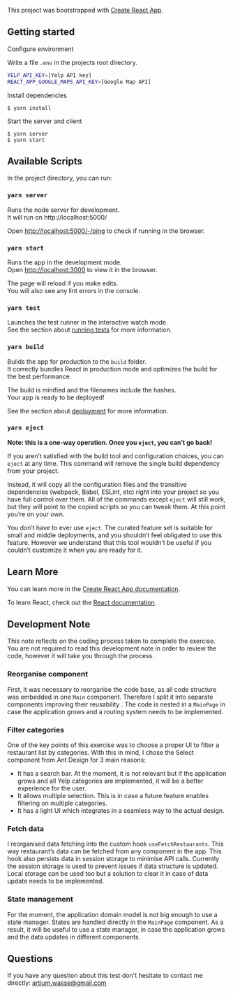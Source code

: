 This project was bootstrapped with [Create React App](https://github.com/facebook/create-react-app).

## Getting started

Configure environment

Write a file `.env` in the projects root directory.

```bash
YELP_API_KEY=[Yelp API key]
REACT_APP_GOOGLE_MAPS_API_KEY=[Google Map API]
```

Install dependencies

```shell
$ yarn install
```

Start the server and client

```shell
$ yarn server
$ yarn start
```

## Available Scripts

In the project directory, you can run:

### `yarn server`

Runs the node server for development.<br />
It will run on http://localhost:5000/<br />

Open [http://localhost:5000/-/ping](http://localhost:5000/-/ping) to check if running in the browser.

### `yarn start`

Runs the app in the development mode.<br />
Open [http://localhost:3000](http://localhost:3000) to view it in the browser.

The page will reload if you make edits.<br />
You will also see any lint errors in the console.

### `yarn test`

Launches the test runner in the interactive watch mode.<br />
See the section about [running tests](https://facebook.github.io/create-react-app/docs/running-tests) for more information.

### `yarn build`

Builds the app for production to the `build` folder.<br />
It correctly bundles React in production mode and optimizes the build for the best performance.

The build is minified and the filenames include the hashes.<br />
Your app is ready to be deployed!

See the section about [deployment](https://facebook.github.io/create-react-app/docs/deployment) for more information.

### `yarn eject`

**Note: this is a one-way operation. Once you `eject`, you can’t go back!**

If you aren’t satisfied with the build tool and configuration choices, you can `eject` at any time. This command will remove the single build dependency from your project.

Instead, it will copy all the configuration files and the transitive dependencies (webpack, Babel, ESLint, etc) right into your project so you have full control over them. All of the commands except `eject` will still work, but they will point to the copied scripts so you can tweak them. At this point you’re on your own.

You don’t have to ever use `eject`. The curated feature set is suitable for small and middle deployments, and you shouldn’t feel obligated to use this feature. However we understand that this tool wouldn’t be useful if you couldn’t customize it when you are ready for it.

## Learn More

You can learn more in the [Create React App documentation](https://facebook.github.io/create-react-app/docs/getting-started).

To learn React, check out the [React documentation](https://reactjs.org/).

## Development Note

This note reflects on the coding process taken to complete the exercise. You are not required to read this development note in order to review the code, however it will take you through the process.

### Reorganise component

First, it was necessary to reorganise the code base, as all code structure was embedded in one `Main` component. Therefore I split it into separate components improving their reusability . The code is nested in a `MainPage` in case the application grows and a routing system needs to be implemented.

### Filter categories

One of the key points of this exercise was to choose a proper UI to filter a restaurant list by categories. With this in mind, I chose the Select component from Ant Design for 3 main reasons:

- It has a search bar. At the moment, it is not relevant but if the application grows and all Yelp categories are implemented, it will be a better experience for the user.
- It allows multiple selection. This is in case a future feature enables filtering on multiple categories.
- It has a light UI which integrates in a seamless way to the actual design.

### Fetch data

I reorganised data fetching into the custom hook `useFetchRestaurants`. This way restaurant’s data can be fetched from any component in the app. This hook also persists data in session storage to minimise API calls. Currently the session storage is used to prevent issues if data structure is updated. Local storage can be used too but a solution to clear it in case of data update needs to be implemented.

### State management

For the moment, the application domain model is not big enough to use a state manager. States are handled directly in the `MainPage` component. As a result, it will be useful to use a state manager, in case the application grows and the data updates in different components.

## Questions

If you have any question about this test don't hesitate to contact me directly: artium.wasse@gmail.com
